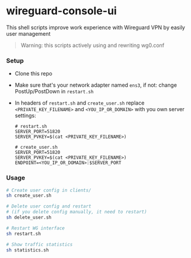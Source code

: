 # wireguard-console-ui

This shell scripts improve work experience with Wireguard VPN by easily user management

> Warning: this scripts actively using and rewriting wg0.conf

### Setup

* Clone this repo
* Make sure that's your network adapter named `ens3`, if not: change PostUp/PostDown in `restart.sh`
* In headers of `restart.sh` and `create_user.sh` replace `<PRIVATE_KEY_FILENAME>` and `<YOU_IP_OR_DOMAIN>` with you own server settings:

  ```shell
  # restart.sh
  SERVER_PORT=51820
  SERVER_PVKEY=$(cat <PRIVATE_KEY_FILENAME>)
  ```

  ```shell
  # create_user.sh
  SERVER_PORT=51820
  SERVER_PVKEY=$(cat <PRIVATE_KEY_FILENAME>)
  ENDPOINT=<YOU_IP_OR_DOMAIN>:$SERVER_PORT
  ```

### Usage
```bash
# Create user config in clients/
sh create_user.sh

# Delete user config and restart
# (if you delete config manually, it need to restart)
sh delete_user.sh

# Restart WG interface
sh restart.sh

# Show traffic statistics
sh statistics.sh
```
